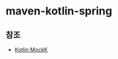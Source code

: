 # maven-kotlin-spring

## 참조

- [Kotlin MockK](https://www.devkuma.com/docs/kotlin/kotlin-mockk-%EC%82%AC%EC%9A%A9%EB%B2%95/)
